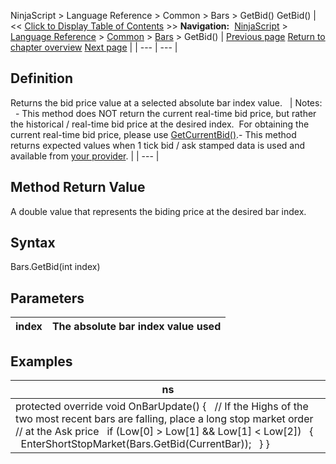 ﻿
NinjaScript > Language Reference > Common > Bars > GetBid()
GetBid()
| << [Click to Display Table of Contents](getbid.md) >> **Navigation:**     [NinjaScript](ninjascript.md) > [Language Reference](language_reference_wip.md) > [Common](common.md) > [Bars](bars.md) > GetBid() | [Previous page](getbar.md) [Return to chapter overview](bars.md) [Next page](getclose.md) |
| --- | --- |
## Definition
Returns the bid price value at a selected absolute bar index value.
 
| Notes:    - This method does NOT return the current real-time bid price, but rather the historical / real-time bid price at the desired index.  For obtaining the current real-time bid price, please use [GetCurrentBid()](getcurrentbid.md).- This method returns expected values when 1 tick bid / ask stamped data is used and available from [your provider](data_by_provider.md). |
| --- |

## Method Return Value
A double value that represents the biding price at the desired bar index.
## 
## Syntax
Bars.GetBid(int index)
 
## Parameters
| index | The absolute bar index value used |
| --- | --- |

## Examples
| ns |
| --- |
| protected override void OnBarUpdate() {    // If the Highs of the two most recent bars are falling, place a long stop market order    // at the Ask price    if (Low[0] > Low[1] && Low[1] < Low[2])    {      EnterShortStopMarket(Bars.GetBid(CurrentBar));    } } |

